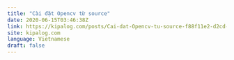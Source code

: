 ```yaml
---
title: "Cài đặt Opencv từ source"
date: 2020-06-15T03:46:38Z
link: https://kipalog.com/posts/Cai-dat-Opencv-tu-source-f88f11e2-d2cd-46a0-a2b2-f9aa497d031a?utm_medium=RSS&utm_source=news.12bit.vn
site: kipalog.com
language: Vietnamese
draft: false
---
```

